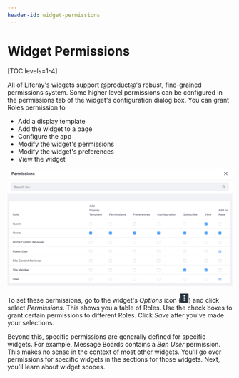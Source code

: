 ```yaml
---
header-id: widget-permissions
---
```


# Widget Permissions

[TOC levels=1-4]

All of Liferay's widgets support @product@'s robust, fine-grained permissions
system. Some higher level permissions can be configured in the permissions tab
of the widget's configuration dialog box. You can grant Roles permission to

- Add a display template
- Add the widget to a page
- Configure the app
- Modify the widget's permissions
- Modify the widget's preferences
- View the widget

![Figure 1: Viewing the permissions configuration for a widget.](../../../../images/widget-permissions.png)

To set these permissions, go to the widget's *Options* icon
(![Options](../../../../images/icon-options.png)) and click select *Permissions*.
This shows you a table of Roles. Use the check boxes to grant certain
permissions to different Roles. Click *Save* after you've made your selections.

Beyond this, specific permissions are generally defined for specific
widgets. For example, Message Boards contains a *Ban User* permission. 
This makes no sense in the context of most other widgets. 
You'll go over permissions for specific widgets in the sections for those 
widgets. Next, you'll learn about widget scopes. 
